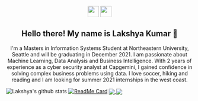<p align='center'>
<a href="https://www.linkedin.com/in/lakshyakumar24/"><img height="30" src="https://github.com/stephenajulu/WaylonWalker/blob/main/icon/linkedin.png?raw=true"></a>
<a href="https://lakshyakumar.com/"><img height="30" src="https://raw.githubusercontent.com/kumarlakshya24/kumarlakshya24/main/favicon.ico"></a>
</p>

<h2 align="center">Hello there! My name is Lakshya Kumar 👋</h2>
<p align="center">I'm a Masters in Information Systems Student at Northeastern University, Seattle and will be graduating in December 2021.
I am passionate about Machine Learning, Data Analysis and Business Intelligence.
With 2 years of experience as a cyber security analyst at Capgemini, I gained confidence in solving complex business problems using data. I love soccer, hiking and reading and I am looking for summer 2021 internships in the west coast.
</p>

![Lakshya's github stats](https://github-readme-stats.vercel.app/api?username=kumarlakshya24&theme=calm&show_icons=true)
[![ReadMe Card](https://github-readme-stats.vercel.app/api/pin/?username=kumarlakshya24&theme=calm&repo=Data-Science-Projects)](https://github.com/kumarlakshya24/Data-Science-Projects)
<a href="https://github.com/anuraghazra/github-readme-stats">
  <img align="center" src="https://github-readme-stats.vercel.app/api/pin/?username=anuraghazra&repo=github-readme-stats" />
</a>
<a href="https://github.com/anuraghazra/convoychat">
  <img align="center" src="https://github-readme-stats.vercel.app/api/pin/?username=anuraghazra&repo=convoychat" />
</a>
